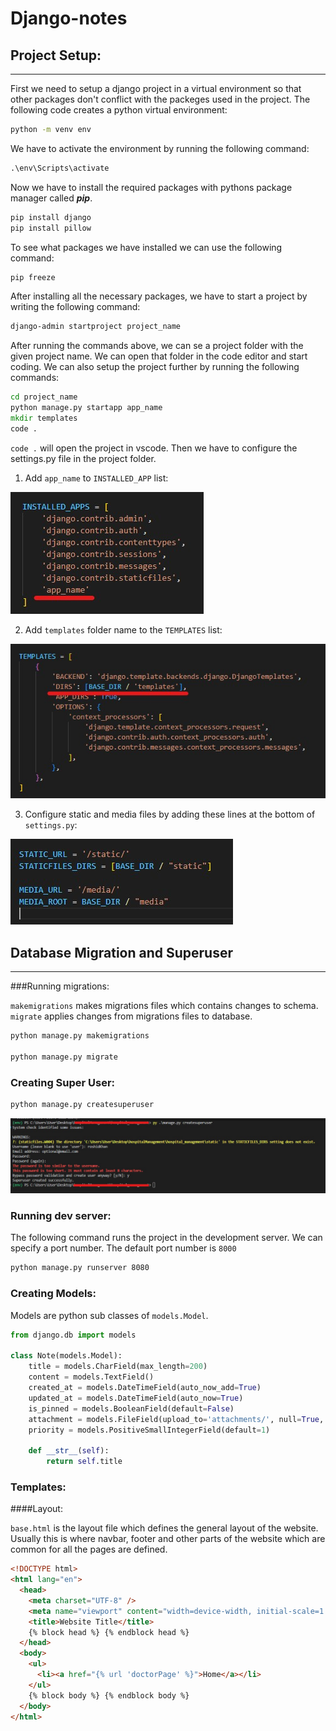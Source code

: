 # Django-notes

## Project Setup:
---
First we need to setup a django project in a virtual environment so that other packages don't conflict with the packeges used in the project.
The following code creates a python virtual environment:
```cmd
python -m venv env
```
We have to activate the environment by running the following command:
```cmd
.\env\Scripts\activate
```
Now we have to install the required packages with pythons package manager called ***pip***.
```cmd
pip install django
pip install pillow
```
To see what packages we have installed we can use the following command:
```cmd
pip freeze
```
After installing all the necessary packages, we have to start a project by writing the following command:
```cmd
django-admin startproject project_name
```
After running the commands above, we can se a project folder with the given project name. We can open that folder in the code editor and start coding.
We can also setup the project further by running the following commands:
```cmd
cd project_name
python manage.py startapp app_name
mkdir templates
code .
```
`code .` will open the project in vscode. Then we have to configure the settings.py file in the project folder.

1. Add `app_name` to `INSTALLED_APP` list:

 ![Add app_name to INSTALLED_APP list](/images/addInstalledApp.jpg)

 2. Add `templates` folder name to the `TEMPLATES` list:

 ![Add template to TEMPLATES list](/images/addTemplates.jpg)

 3. Configure static and media files by adding these lines at the bottom of `settings.py`:

 ![Add STATIC and MEDIA folder paths](/images/static&media.jpg)

 ## Database Migration and Superuser
---

###Running migrations:

`makemigrations` makes migrations files which contains changes to schema.
`migrate` applies changes from migrations files to database.

 ```cmd
python manage.py makemigrations  

python manage.py migrate
```

### Creating Super User:

```cmd
python manage.py createsuperuser 
```

![Creating Super User](/images/addSuperUser.jpg)

### Running dev server:
The following command runs the project in the development server. We can specify a port number. 
The default port number is `8000`
```cmd
python manage.py runserver 8080
```
### Creating Models:

Models are python sub classes of `models.Model`.

```python
from django.db import models

class Note(models.Model):
    title = models.CharField(max_length=200)
    content = models.TextField()
    created_at = models.DateTimeField(auto_now_add=True)
    updated_at = models.DateTimeField(auto_now=True)
    is_pinned = models.BooleanField(default=False)
    attachment = models.FileField(upload_to='attachments/', null=True, blank=True)
    priority = models.PositiveSmallIntegerField(default=1)

    def __str__(self):
        return self.title
```

### Templates:

####Layout:

`base.html` is the layout file which defines the general layout of the website.
Usually this is where navbar, footer and other parts of the website which are common for all the pages are defined.

```HTML
<!DOCTYPE html>
<html lang="en">
  <head>
    <meta charset="UTF-8" />
    <meta name="viewport" content="width=device-width, initial-scale=1.0" />
    <title>Website Title</title>
    {% block head %} {% endblock head %}
  </head>
  <body>
    <ul>
      <li><a href="{% url 'doctorPage' %}">Home</a></li>
    </ul>
    {% block body %} {% endblock body %}
  </body>
</html>
```



